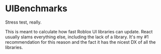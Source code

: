 # UIBenchmarks
Stress test, really.

This is meant to calculate how fast Roblox UI libraries can update. React usually slams everything else, including the lack of a library. It's my #1 recommendation for this reason and the fact it has the nicest DX of all the libraries.
